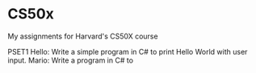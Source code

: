 # CS50x
My assignments for Harvard's CS50X course

PSET1
Hello: Write a simple program in C# to print Hello World with user input.
Mario: Write a program in C# to 
